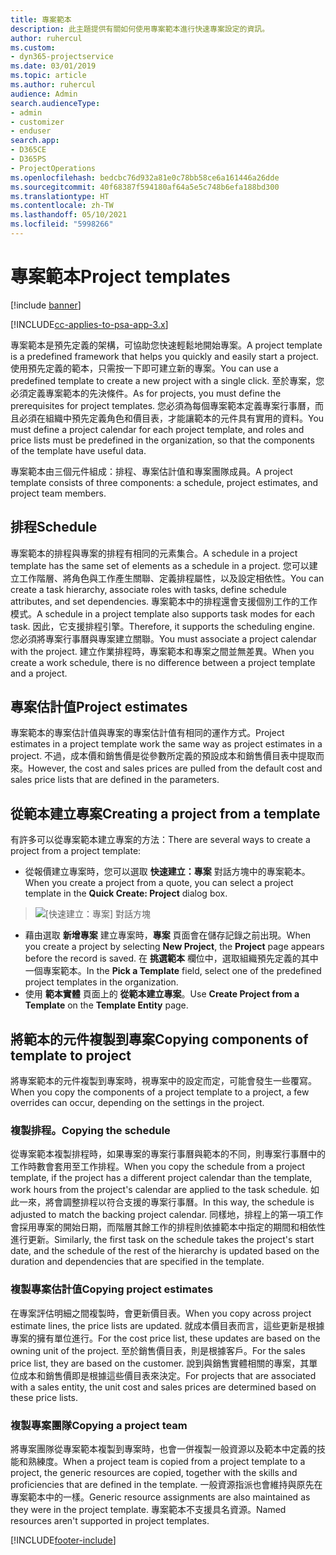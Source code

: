 ```yaml
---
title: 專案範本
description: 此主題提供有關如何使用專案範本進行快速專案設定的資訊。
author: ruhercul
ms.custom:
- dyn365-projectservice
ms.date: 03/01/2019
ms.topic: article
ms.author: ruhercul
audience: Admin
search.audienceType:
- admin
- customizer
- enduser
search.app:
- D365CE
- D365PS
- ProjectOperations
ms.openlocfilehash: bedcbc76d932a81e0c78bb58ce6a161446a26dde
ms.sourcegitcommit: 40f68387f594180af64a5e5c748b6efa188bd300
ms.translationtype: HT
ms.contentlocale: zh-TW
ms.lasthandoff: 05/10/2021
ms.locfileid: "5998266"
---
```

# <a name="project-templates"></a><span data-ttu-id="82124-103">專案範本</span><span class="sxs-lookup"><span data-stu-id="82124-103">Project templates</span></span> 

[!include [banner](../includes/psa-now-project-operations.md)]

[!INCLUDE[cc-applies-to-psa-app-3.x](../includes/cc-applies-to-psa-app-3x.md)]

<span data-ttu-id="82124-104">專案範本是預先定義的架構，可協助您快速輕鬆地開始專案。</span><span class="sxs-lookup"><span data-stu-id="82124-104">A project template is a predefined framework that helps you quickly and easily start a project.</span></span> <span data-ttu-id="82124-105">使用預先定義的範本，只需按一下即可建立新的專案。</span><span class="sxs-lookup"><span data-stu-id="82124-105">You can use a predefined template to create a new project with a single click.</span></span> <span data-ttu-id="82124-106">至於專案，您必須定義專案範本的先決條件。</span><span class="sxs-lookup"><span data-stu-id="82124-106">As for projects, you must define the prerequisites for project templates.</span></span> <span data-ttu-id="82124-107">您必須為每個專案範本定義專案行事曆，而且必須在組織中預先定義角色和價目表，才能讓範本的元件具有實用的資料。</span><span class="sxs-lookup"><span data-stu-id="82124-107">You must define a project calendar for each project template, and roles and price lists must be predefined in the organization, so that the components of the template have useful data.</span></span>

<span data-ttu-id="82124-108">專案範本由三個元件組成：排程、專案估計值和專案團隊成員。</span><span class="sxs-lookup"><span data-stu-id="82124-108">A project template consists of three components: a schedule, project estimates, and project team members.</span></span>

## <a name="schedule"></a><span data-ttu-id="82124-109">排程</span><span class="sxs-lookup"><span data-stu-id="82124-109">Schedule</span></span>

<span data-ttu-id="82124-110">專案範本的排程與專案的排程有相同的元素集合。</span><span class="sxs-lookup"><span data-stu-id="82124-110">A schedule in a project template has the same set of elements as a schedule in a project.</span></span> <span data-ttu-id="82124-111">您可以建立工作階層、將角色與工作產生關聯、定義排程屬性，以及設定相依性。</span><span class="sxs-lookup"><span data-stu-id="82124-111">You can create a task hierarchy, associate roles with tasks, define schedule attributes, and set dependencies.</span></span> <span data-ttu-id="82124-112">專案範本中的排程還會支援個別工作的工作模式。</span><span class="sxs-lookup"><span data-stu-id="82124-112">A schedule in a project template also supports task modes for each task.</span></span> <span data-ttu-id="82124-113">因此，它支援排程引擎。</span><span class="sxs-lookup"><span data-stu-id="82124-113">Therefore, it supports the scheduling engine.</span></span> <span data-ttu-id="82124-114">您必須將專案行事曆與專案建立關聯。</span><span class="sxs-lookup"><span data-stu-id="82124-114">You must associate a project calendar with the project.</span></span> <span data-ttu-id="82124-115">建立作業排程時，專案範本和專案之間並無差異。</span><span class="sxs-lookup"><span data-stu-id="82124-115">When you create a work schedule, there is no difference between a project template and a project.</span></span>

## <a name="project-estimates"></a><span data-ttu-id="82124-116">專案估計值</span><span class="sxs-lookup"><span data-stu-id="82124-116">Project estimates</span></span>

<span data-ttu-id="82124-117">專案範本的專案估計值與專案的專案估計值有相同的運作方式。</span><span class="sxs-lookup"><span data-stu-id="82124-117">Project estimates in a project template work the same way as project estimates in a project.</span></span> <span data-ttu-id="82124-118">不過，成本價和銷售價是從參數所定義的預設成本和銷售價目表中提取而來。</span><span class="sxs-lookup"><span data-stu-id="82124-118">However, the cost and sales prices are pulled from the default cost and sales price lists that are defined in the parameters.</span></span>

## <a name="creating-a-project-from-a-template"></a><span data-ttu-id="82124-119">從範本建立專案</span><span class="sxs-lookup"><span data-stu-id="82124-119">Creating a project from a template</span></span>
 
<span data-ttu-id="82124-120">有許多可以從專案範本建立專案的方法：</span><span class="sxs-lookup"><span data-stu-id="82124-120">There are several ways to create a project from a project template:</span></span>

- <span data-ttu-id="82124-121">從報價建立專案時，您可以選取 **快速建立：專案** 對話方塊中的專案範本。</span><span class="sxs-lookup"><span data-stu-id="82124-121">When you create a project from a quote, you can select a project template in the **Quick Create: Project** dialog box.</span></span>

> ![[快速建立：專案] 對話方塊](media/project-11.png)

- <span data-ttu-id="82124-123">藉由選取 **新增專案** 建立專案時，**專案** 頁面會在儲存記錄之前出現。</span><span class="sxs-lookup"><span data-stu-id="82124-123">When you create a project by selecting **New Project**, the **Project** page appears before the record is saved.</span></span> <span data-ttu-id="82124-124">在 **挑選範本** 欄位中，選取組織預先定義的其中一個專案範本。</span><span class="sxs-lookup"><span data-stu-id="82124-124">In the **Pick a Template** field, select one of the predefined project templates in the organization.</span></span>
- <span data-ttu-id="82124-125">使用 **範本實體** 頁面上的 **從範本建立專案**。</span><span class="sxs-lookup"><span data-stu-id="82124-125">Use **Create Project from a Template** on the **Template Entity** page.</span></span>

## <a name="copying-components-of-template-to-project"></a><span data-ttu-id="82124-126">將範本的元件複製到專案</span><span class="sxs-lookup"><span data-stu-id="82124-126">Copying components of template to project</span></span>

<span data-ttu-id="82124-127">將專案範本的元件複製到專案時，視專案中的設定而定，可能會發生一些覆寫。</span><span class="sxs-lookup"><span data-stu-id="82124-127">When you copy the components of a project template to a project, a few overrides can occur, depending on the settings in the project.</span></span>

### <a name="copying-the-schedule"></a><span data-ttu-id="82124-128">複製排程。</span><span class="sxs-lookup"><span data-stu-id="82124-128">Copying the schedule</span></span>

<span data-ttu-id="82124-129">從專案範本複製排程時，如果專案的專案行事曆與範本的不同，則專案行事曆中的工作時數會套用至工作排程。</span><span class="sxs-lookup"><span data-stu-id="82124-129">When you copy the schedule from a project template, if the project has a different project calendar than the template, work hours from the project's calendar are applied to the task schedule.</span></span> <span data-ttu-id="82124-130">如此一來，將會調整排程以符合支援的專案行事曆。</span><span class="sxs-lookup"><span data-stu-id="82124-130">In this way, the schedule is adjusted to match the backing project calendar.</span></span> <span data-ttu-id="82124-131">同樣地，排程上的第一項工作會採用專案的開始日期，而階層其餘工作的排程則依據範本中指定的期間和相依性進行更新。</span><span class="sxs-lookup"><span data-stu-id="82124-131">Similarly, the first task on the schedule takes the project's start date, and the schedule of the rest of the hierarchy is updated based on the duration and dependencies that are specified in the template.</span></span> 

### <a name="copying-project-estimates"></a><span data-ttu-id="82124-132">複製專案估計值</span><span class="sxs-lookup"><span data-stu-id="82124-132">Copying project estimates</span></span> 

<span data-ttu-id="82124-133">在專案評估明細之間複製時，會更新價目表。</span><span class="sxs-lookup"><span data-stu-id="82124-133">When you copy across project estimate lines, the price lists are updated.</span></span> <span data-ttu-id="82124-134">就成本價目表而言，這些更新是根據專案的擁有單位進行。</span><span class="sxs-lookup"><span data-stu-id="82124-134">For the cost price list, these updates are based on the owning unit of the project.</span></span> <span data-ttu-id="82124-135">至於銷售價目表，則是根據客戶。</span><span class="sxs-lookup"><span data-stu-id="82124-135">For the sales price list, they are based on the customer.</span></span> <span data-ttu-id="82124-136">說到與銷售實體相關的專案，其單位成本和銷售價即是根據這些價目表來決定。</span><span class="sxs-lookup"><span data-stu-id="82124-136">For projects that are associated with a sales entity, the unit cost and sales prices are determined based on these price lists.</span></span>

### <a name="copying-a-project-team"></a><span data-ttu-id="82124-137">複製專案團隊</span><span class="sxs-lookup"><span data-stu-id="82124-137">Copying a project team</span></span>

<span data-ttu-id="82124-138">將專案團隊從專案範本複製到專案時，也會一併複製一般資源以及範本中定義的技能和熟練度。</span><span class="sxs-lookup"><span data-stu-id="82124-138">When a project team is copied from a project template to a project, the generic resources are copied, together with the skills and proficiencies that are defined in the template.</span></span> <span data-ttu-id="82124-139">一般資源指派也會維持與原先在專案範本中的一樣。</span><span class="sxs-lookup"><span data-stu-id="82124-139">Generic resource assignments are also maintained as they were in the project template.</span></span> <span data-ttu-id="82124-140">專案範本不支援具名資源。</span><span class="sxs-lookup"><span data-stu-id="82124-140">Named resources aren't supported in project templates.</span></span>


[!INCLUDE[footer-include](../includes/footer-banner.md)]